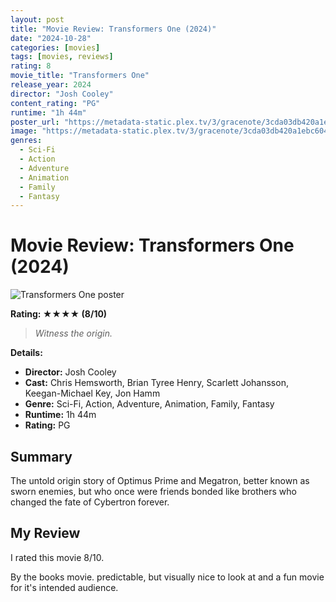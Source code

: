```yaml
---
layout: post
title: "Movie Review: Transformers One (2024)"
date: "2024-10-28"
categories: [movies]
tags: [movies, reviews]
rating: 8
movie_title: "Transformers One"
release_year: 2024
director: "Josh Cooley"
content_rating: "PG"
runtime: "1h 44m"
poster_url: "https://metadata-static.plex.tv/3/gracenote/3cda03db420a1ebc6044cada07abc0f2.jpg"
image: "https://metadata-static.plex.tv/3/gracenote/3cda03db420a1ebc6044cada07abc0f2.jpg"
genres: 
  - Sci-Fi
  - Action
  - Adventure
  - Animation
  - Family
  - Fantasy
---
```


# Movie Review: Transformers One (2024)


<div class="movie-poster">
  <img src="https://metadata-static.plex.tv/3/gracenote/3cda03db420a1ebc6044cada07abc0f2.jpg" alt="Transformers One poster" />
</div>


**Rating: ★★★★ (8/10)**


> *Witness the origin.*


**Details:**
- **Director:** Josh Cooley
- **Cast:** Chris Hemsworth, Brian Tyree Henry, Scarlett Johansson, Keegan-Michael Key, Jon Hamm
- **Genre:** Sci-Fi, Action, Adventure, Animation, Family, Fantasy
- **Runtime:** 1h 44m
- **Rating:** PG

## Summary

The untold origin story of Optimus Prime and Megatron, better known as sworn enemies, but who once were friends bonded like brothers who changed the fate of Cybertron forever.

## My Review

I rated this movie 8/10.

By the books movie. predictable, but visually nice to look at and a fun movie for it's intended audience.
